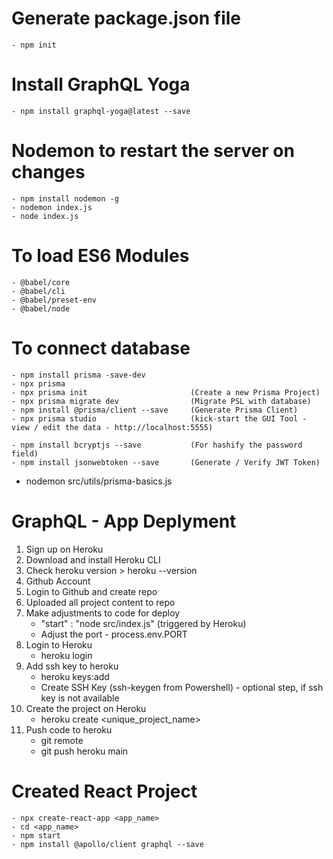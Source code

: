 # Generate package.json file
    - npm init

# Install GraphQL Yoga
    - npm install graphql-yoga@latest --save

# Nodemon to restart the server on changes
    - npm install nodemon -g
    - nodemon index.js
    - node index.js

# To load ES6 Modules
    - @babel/core
    - @babel/cli
    - @babel/preset-env
    - @babel/node

# To connect database
    - npm install prisma -save-dev
    - npx prisma
    - npx prisma init                       (Create a new Prisma Project)
    - npx prisma migrate dev                (Migrate PSL with database)
    - npm install @prisma/client --save     (Generate Prisma Client)
    - npx prisma studio                     (kick-start the GUI Tool - view / edit the data - http://localhost:5555)

    - npm install bcryptjs --save           (For hashify the password field)
    - npm install jsonwebtoken --save       (Generate / Verify JWT Token)

    
- nodemon src/utils/prisma-basics.js


# GraphQL - App Deplyment
1. Sign up on Heroku
2. Download and install Heroku CLI
3. Check heroku version > heroku --version
4. Github Account
5. Login to Github and create repo
6. Uploaded all project content to repo
7. Make adjustments to code for deploy
    - "start" : "node src/index.js"     (triggered by Heroku)
    - Adjust the port - process.env.PORT
8. Login to Heroku
    - heroku login
9. Add ssh key to heroku
    - heroku keys:add
    - Create SSH Key (ssh-keygen from Powershell) - optional step, if ssh key is not available
10. Create the project on Heroku
    - heroku create <unique_project_name>
11. Push code to heroku
    - git remote
    - git push heroku main


# Created React Project
    - npx create-react-app <app_name>
    - cd <app_name>
    - npm start
    - npm install @apollo/client graphql --save